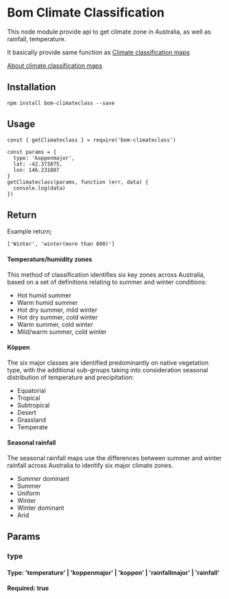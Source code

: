 # Bom Climate Classification

This node module provide api to get climate zone in Australia, as well as rainfall, temperature.

It basically provide same function as [Climate classification maps](http://www.bom.gov.au/jsp/ncc/climate_averages/climate-classifications/index.jsp)

[About climate classification maps](http://www.bom.gov.au/jsp/ncc/climate_averages/climate-classifications/IDCclimclasgrids.jsp)


## Installation
```
npm install bom-climateclass --save
```


## Usage
```
const { getClimateclass } = require('bom-climateclass')

const params = {
  type: 'koppenmajor',
  lat: -42.373875,
  lon: 146.231807
}
getClimateclass(params, function (err, data) {
  console.log(data)
})

```
## Return 
Example return;
```
['Winter', 'winter(more than 800)']
```

#### Temperature/humidity zones
This method of classification identifies six key zones across Australia, based on a set of definitions relating to summer and winter conditions:

- Hot humid summer
- Warm humid summer
- Hot dry summer, mild winter
- Hot dry summer, cold winter
- Warm summer, cold winter
- Mild/warm summer, cold winter

#### Köppen
The six major classes are identified predominantly on native vegetation type, with the additional sub-groups taking into consideration seasonal distribution of temperature and precipitation:

- Equatorial
- Tropical
- Subtropical
- Desert
- Grassland
- Temperate

#### Seasonal rainfall
The seasonal rainfall maps use the differences between summer and winter rainfall across Australia to identify six major climate zones.

- Summer dominant
- Summer
- Uniform
- Winter
- Winter dominant
- Arid

## Params

### type
#### Type: 'temperature' | 'koppenmajor' | 'koppen' | 'rainfallmajor' | 'rainfall'
#### Required: true
